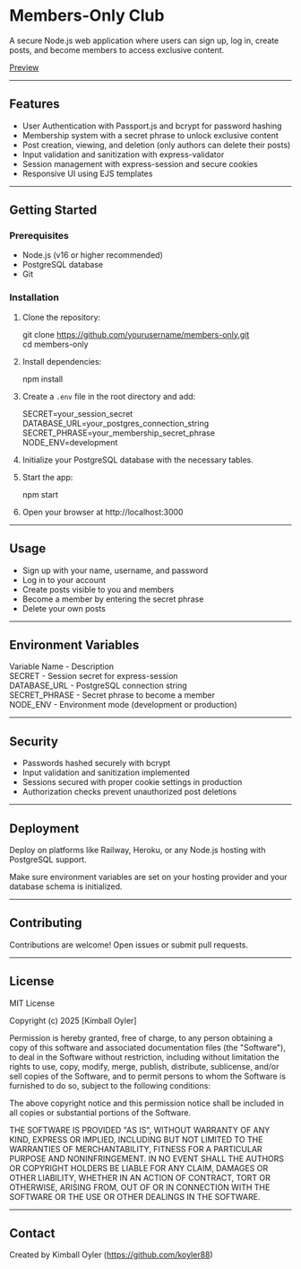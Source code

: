 # Members-Only Club

A secure Node.js web application where users can sign up, log in, create posts, and become members to access exclusive content.

[Preview](https://kso-members-only.up.railway.app)

---

## Features

- User Authentication with Passport.js and bcrypt for password hashing  
- Membership system with a secret phrase to unlock exclusive content  
- Post creation, viewing, and deletion (only authors can delete their posts)  
- Input validation and sanitization with express-validator  
- Session management with express-session and secure cookies  
- Responsive UI using EJS templates  

---

## Getting Started

### Prerequisites

- Node.js (v16 or higher recommended)  
- PostgreSQL database  
- Git  

### Installation

1. Clone the repository:

   git clone https://github.com/yourusername/members-only.git  
   cd members-only

2. Install dependencies:

   npm install

3. Create a `.env` file in the root directory and add:

   SECRET=your_session_secret  
   DATABASE_URL=your_postgres_connection_string  
   SECRET_PHRASE=your_membership_secret_phrase  
   NODE_ENV=development

4. Initialize your PostgreSQL database with the necessary tables.

5. Start the app:

   npm start

6. Open your browser at http://localhost:3000

---

## Usage

- Sign up with your name, username, and password  
- Log in to your account  
- Create posts visible to you and members  
- Become a member by entering the secret phrase  
- Delete your own posts  

---

## Environment Variables

Variable Name       - Description  
SECRET              - Session secret for express-session  
DATABASE_URL        - PostgreSQL connection string  
SECRET_PHRASE       - Secret phrase to become a member  
NODE_ENV            - Environment mode (development or production)  

---

## Security

- Passwords hashed securely with bcrypt  
- Input validation and sanitization implemented  
- Sessions secured with proper cookie settings in production  
- Authorization checks prevent unauthorized post deletions  

---

## Deployment

Deploy on platforms like Railway, Heroku, or any Node.js hosting with PostgreSQL support.

Make sure environment variables are set on your hosting provider and your database schema is initialized.

---

## Contributing

Contributions are welcome! Open issues or submit pull requests.

---

## License

MIT License

Copyright (c) 2025 [Kimball Oyler]

Permission is hereby granted, free of charge, to any person obtaining a copy
of this software and associated documentation files (the "Software"), to deal
in the Software without restriction, including without limitation the rights
to use, copy, modify, merge, publish, distribute, sublicense, and/or sell
copies of the Software, and to permit persons to whom the Software is
furnished to do so, subject to the following conditions:

The above copyright notice and this permission notice shall be included in all
copies or substantial portions of the Software.

THE SOFTWARE IS PROVIDED "AS IS", WITHOUT WARRANTY OF ANY KIND, EXPRESS OR
IMPLIED, INCLUDING BUT NOT LIMITED TO THE WARRANTIES OF MERCHANTABILITY,
FITNESS FOR A PARTICULAR PURPOSE AND NONINFRINGEMENT. IN NO EVENT SHALL THE
AUTHORS OR COPYRIGHT HOLDERS BE LIABLE FOR ANY CLAIM, DAMAGES OR OTHER
LIABILITY, WHETHER IN AN ACTION OF CONTRACT, TORT OR OTHERWISE, ARISING FROM,
OUT OF OR IN CONNECTION WITH THE SOFTWARE OR THE USE OR OTHER DEALINGS IN THE
SOFTWARE.


---

## Contact

Created by Kimball Oyler (https://github.com/koyler88)
